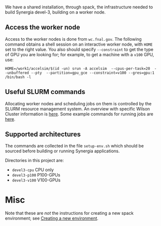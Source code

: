 We have a shared installation, through spack, the infrastructure needed to
build Synergia devel-3, building on a worker node.

## Access the worker node

Access to the worker nodes is done from `wc.fnal.gov`. The following command
obtains a shell session on an interactive worker node, with `HOME` set to the right value.
You also should specify `--constraint` to get the type of GPU you are looking for; for example, to get a machine with a `v100` GPU, use:
```
HOME=/work1/accelsim/$(id -un) srun -A accelsim  --cpus-per-task=20  --unbuffered --pty  --partition=gpu_gce --constraint=v100 --gres=gpu:1  /bin/bash -l
```
## Useful SLURM commands

Allocating worker nodes and scheduling jobs on them is controlled by the SLURM resource management system.
An overview with specific Wilson Cluster information is [here](https://computing.fnal.gov/wilsoncluster/slurm-job-scheduler/).
Some example commands for running jobs are [here](slurm-commands.md).

## Supported architectures

The commands are collected in the file `setup-env.sh` which should be sourced
before building or running Synergia applications.

Directories in this project are:

* `devel3-cpu` CPU only
* `devel3-p100` P100-GPUs
* `devel3-v100` V100-GPUs

# Misc
Note that these are *not* the instructions for creating a new spack environment;
see [Creating a new environment](creating-a-new-environment.md).

